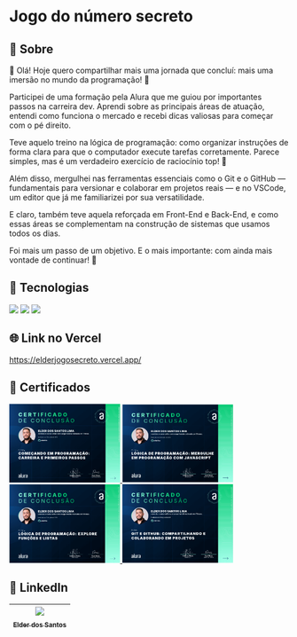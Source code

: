 <h1>Jogo do número secreto</h1>

<h2>📄 Sobre</h2>
<p>👋 Olá! Hoje quero compartilhar mais uma jornada que concluí: mais uma imersão no mundo da programação! 🚀

Participei de uma formação pela Alura que me guiou por importantes passos na carreira dev. Aprendi sobre as principais áreas de atuação, entendi como funciona o mercado e recebi dicas valiosas para começar com o pé direito.

Teve aquelo treino na lógica de programação: como organizar instruções de forma clara para que o computador execute tarefas corretamente. Parece simples, mas é um verdadeiro exercício de raciocínio top! 🧠

Além disso, mergulhei nas ferramentas essenciais como o Git e o GitHub — fundamentais para versionar e colaborar em projetos reais — e no VSCode, um editor que já me familiarizei por sua versatilidade.

E claro, também teve aquela reforçada em Front-End e Back-End, e como essas áreas se complementam na construção de sistemas que usamos todos os dias.

Foi mais um passo de um objetivo. E o mais importante: com ainda mais vontade de continuar! 💪</p>

## 🚀 Tecnologias
<div>
  <img src="https://img.shields.io/badge/HTML-239120?style=for-the-badge&logo=html5&logoColor=white">
  <img src="https://img.shields.io/badge/CSS-239120?&style=for-the-badge&logo=css3&logoColor=white">
  <img src="https://img.shields.io/badge/JavaScript-F7DF1E?style=for-the-badge&logo=javascript&logoColor=black">
</div>

## 🌐 Link no Vercel
https://elderjogosecreto.vercel.app/

## 📜 Certificados

<a href="https://cursos.alura.com.br/certificate/af348b60-c44e-454a-8f21-32aaac3589f4?lang=pt_BR">
  <img src="certificados/certificado-carreira.png" alt="Certificado Carreira" width="200"/>
</a>

<a href="https://cursos.alura.com.br/certificate/15069135-5b38-4ecc-80d3-4d515de1a1d3?lang=pt_BR">
  <img src="certificados/certificado-logica1.png" alt="Certificado Lógica 1" width="200"/>
</a>

<a href="https://cursos.alura.com.br/certificate/c453e283-9c00-4b9d-bdee-ac1be6bb2172?lang=pt_BR">
  <img src="certificados/certificado-logica2.png" alt="Certificado Lógica 2" width="200"/>
</a>

<a href="https://cursos.alura.com.br/certificate/93fa4d6b-1835-4c6d-a3b8-a35655f82079?lang=pt_BR">
  <img src="certificados/certificado-git.png" alt="Certificado Git e GitHub" width="200"/>
</a>

## 💼 LinkedIn

|[<img loading="lazy" src="https://avatars.githubusercontent.com/u/55960483?v=4" width="150"><br><sub>Elder dos Santos</sub>](https://github.com/elderlima)|
| :---: |
